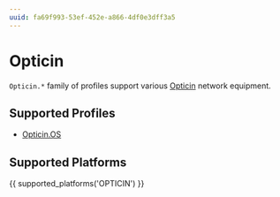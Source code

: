```yaml
---
uuid: fa69f993-53ef-452e-a866-4df0e3dff3a5
---
```

# Opticin

`Opticin.*` family of profiles support various [Opticin](http://www.opticin.com/)
network equipment.

## Supported Profiles

- [Opticin.OS](Opticin.OS.md)

## Supported Platforms

{{ supported_platforms('OPTICIN') }}
